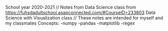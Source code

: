 
School year 2020-2021 //
Notes from Data Science class from https://fuhsdadultschool.asapconnected.com/#CourseID=233803 Data Science with Visualization class //
These notes are intended for myself and my classmates
Concepts:
-numpy
-pandas
-matplotlib
-regex
